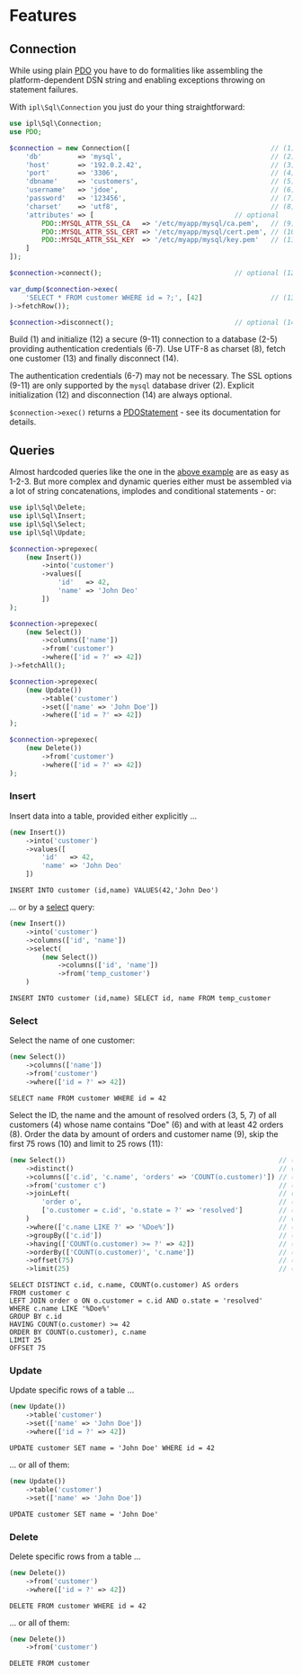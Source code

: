 # Features

## Connection

While using plain [PDO](https://secure.php.net/manual/en/class.pdo.php) you
have to do formalities like assembling the platform-dependent DSN string and
enabling exceptions throwing on statement failures.

With `ipl\Sql\Connection` you just do your thing straightforward:

```php
use ipl\Sql\Connection;
use PDO;

$connection = new Connection([                                   // (1)
    'db'         => 'mysql',                                     // (2)
    'host'       => '192.0.2.42',                                // (3)
    'port'       => '3306',                                      // (4)
    'dbname'     => 'customers',                                 // (5)
    'username'   => 'jdoe',                                      // (6)
    'password'   => '123456',                                    // (7)
    'charset'    => 'utf8',                                      // (8)
    'attributes' => [                                   // optional
        PDO::MYSQL_ATTR_SSL_CA   => '/etc/myapp/mysql/ca.pem',   // (9)
        PDO::MYSQL_ATTR_SSL_CERT => '/etc/myapp/mysql/cert.pem', // (10)
        PDO::MYSQL_ATTR_SSL_KEY  => '/etc/myapp/mysql/key.pem'   // (11)
    ]
]);

$connection->connect();                                 // optional (12)

var_dump($connection->exec(
    'SELECT * FROM customer WHERE id = ?;', [42]                 // (13)
)->fetchRow());

$connection->disconnect();                              // optional (14)
```

Build (1) and initialize (12) a secure (9-11) connection to a database (2-5)
providing authentication credentials (6-7). Use UTF-8 as charset (8), fetch
one customer (13) and finally disconnect (14).

The authentication credentials (6-7) may not be necessary. The SSL options
(9-11) are only supported by the `mysql` database driver (2). Explicit
initialization (12) and disconnection (14) are always optional.

`$connection->exec()` returns a
[PDOStatement](https://secure.php.net/manual/en/class.pdostatement.php) - see
its documentation for details.

## Queries

Almost hardcoded queries like the one in the [above example](#connection) are
as easy as 1-2-3. But more complex and dynamic queries either must be assembled
via a lot of string concatenations, implodes and conditional statements - or:

```php
use ipl\Sql\Delete;
use ipl\Sql\Insert;
use ipl\Sql\Select;
use ipl\Sql\Update;

$connection->prepexec(
    (new Insert())
        ->into('customer')
        ->values([
            'id'   => 42,
            'name' => 'John Deo'
        ])
);

$connection->prepexec(
    (new Select())
        ->columns(['name'])
        ->from('customer')
        ->where(['id = ?' => 42])
)->fetchAll();

$connection->prepexec(
    (new Update())
        ->table('customer')
        ->set(['name' => 'John Doe'])
        ->where(['id = ?' => 42])
);

$connection->prepexec(
    (new Delete())
        ->from('customer')
        ->where(['id = ?' => 42])
);
```

### Insert

Insert data into a table, provided either explicitly ...

```php
(new Insert())
    ->into('customer')
    ->values([
        'id'   => 42,
        'name' => 'John Deo'
    ])
```

```mysql
INSERT INTO customer (id,name) VALUES(42,'John Deo')
```

... or by a [select](#sql-select) query:

```php
(new Insert())
    ->into('customer')
    ->columns(['id', 'name'])
    ->select(
        (new Select())
            ->columns(['id', 'name'])
            ->from('temp_customer')
    )
```

```mysql
INSERT INTO customer (id,name) SELECT id, name FROM temp_customer
```

### Select

Select the name of one customer:

```php
(new Select())
    ->columns(['name'])
    ->from('customer')
    ->where(['id = ?' => 42])
```

```mysql
SELECT name FROM customer WHERE id = 42
```

Select the ID, the name and the amount of resolved orders (3, 5, 7) of all
customers (4) whose name contains "Doe" (6) and with at least 42 orders (8).
Order the data by amount of orders and customer name (9), skip the first 75
rows (10) and limit to 25 rows (11):

```php
(new Select())                                                     // (1)
    ->distinct()                                                   // (2)
    ->columns(['c.id', 'c.name', 'orders' => 'COUNT(o.customer)']) // (3)
    ->from('customer c')                                           // (4)
    ->joinLeft(                                                    // (5.1)
        'order o',                                                 // (5.2)
        ['o.customer = c.id', 'o.state = ?' => 'resolved']         // (5.3)
    )                                                              // (5.4)
    ->where(['c.name LIKE ?' => '%Doe%'])                          // (6)
    ->groupBy(['c.id'])                                            // (7)
    ->having(['COUNT(o.customer) >= ?' => 42])                     // (8)
    ->orderBy(['COUNT(o.customer)', 'c.name'])                     // (9)
    ->offset(75)                                                   // (10)
    ->limit(25)                                                    // (11)
```

```mysql
SELECT DISTINCT c.id, c.name, COUNT(o.customer) AS orders 
FROM customer c 
LEFT JOIN order o ON o.customer = c.id AND o.state = 'resolved'
WHERE c.name LIKE '%Doe%'
GROUP BY c.id 
HAVING COUNT(o.customer) >= 42
ORDER BY COUNT(o.customer), c.name 
LIMIT 25 
OFFSET 75
```

### Update

Update specific rows of a table ...

```php
(new Update())
    ->table('customer')
    ->set(['name' => 'John Doe'])
    ->where(['id = ?' => 42])
```

```mysql
UPDATE customer SET name = 'John Doe' WHERE id = 42
```

... or all of them:

```php
(new Update())
    ->table('customer')
    ->set(['name' => 'John Doe'])
```

```mysql
UPDATE customer SET name = 'John Doe'
```

### Delete

Delete specific rows from a table ...

```php
(new Delete())
    ->from('customer')
    ->where(['id = ?' => 42])
```

```mysql
DELETE FROM customer WHERE id = 42
```

... or all of them:

```php
(new Delete())
    ->from('customer')
```

```mysql
DELETE FROM customer
```
